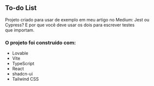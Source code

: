 ## To-do List
Projeto criado para usar de exemplo em meu artigo no Medium: Jest ou Cypress? E por que você deve usar os dois para escrever testes que importam.

### O projeto foi construído com:

- Lovable
- Vite
- TypeScript
- React
- shadcn-ui
- Tailwind CSS